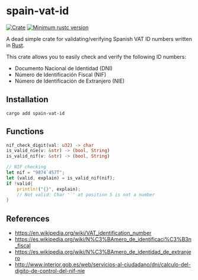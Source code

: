 # spain-vat-id
[![Crate](https://img.shields.io/crates/v/spain-vat-id.svg)](https://crates.io/crates/spain-vat-id)
[![Minimum rustc version](https://img.shields.io/badge/rustc-1.59+-lightgray.svg)](https://github.com/rust-random/rand#rust-version-requirements)

A dead simple crate for validating/verifying Spanish VAT ID numbers written in [Rust](https://rust-lang.org).

This crate allows you to easily check and verify the following ID numbers:
- Documento Nacional de Identidad (DNI)
- Número de Identificación Fiscal (NIF)
- Número de Identificación de Extranjero (NIE)

## Installation
```
cargo add spain-vat-id
```

## Functions
```rust
nif_check_digit(val: u32) -> char
is_valid_nie(v: &str) -> (bool, String)
is_valid_nif(v: &str) -> (bool, String)
```

```rust
// NIF checking
let nif = "9874`457T";
let (valid, explain) = is_valid_nif(nif);
if !valid{
    println!("{}", explain);
    // Not valid: Char '`' at position 5 is not a number
}
```

## References
- https://en.wikipedia.org/wiki/VAT_identification_number
- https://es.wikipedia.org/wiki/N%C3%BAmero_de_identificaci%C3%B3n_fiscal
- https://es.wikipedia.org/wiki/N%C3%BAmero_de_identidad_de_extranjero
- http://www.interior.gob.es/web/servicios-al-ciudadano/dni/calculo-del-digito-de-control-del-nif-nie

